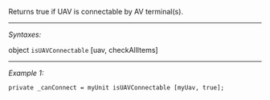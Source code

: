 Returns true if UAV is connectable by AV terminal(s).


---
*Syntaxes:*

object `isUAVConnectable` [uav, checkAllItems]

---
*Example 1:*

```sqf
private _canConnect = myUnit isUAVConnectable [myUav, true];
```